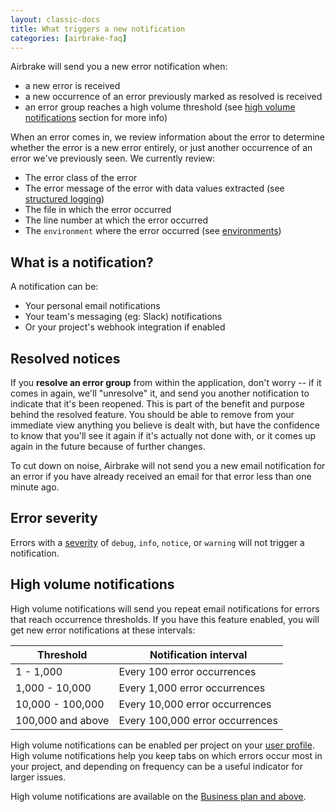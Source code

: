 ```yaml
---
layout: classic-docs
title: What triggers a new notification
categories: [airbrake-faq]
---
```


Airbrake will send you a new error notification when:
- a new error is received
- a new occurrence of an error previously marked as resolved is received
- an error group reaches a high volume threshold (see [high volume
  notifications](/docs/airbrake-faq/what-triggers-a-new-email/#high-volume-notifications)
  section for more info)

When an error comes in, we review information about the error to determine
whether the error is a new error entirely, or just another occurrence of an
error we've previously seen.  We currently review:

- The error class of the error
- The error message of the error with data values extracted (see [structured
  logging](/docs/features/structured-logging))
- The file in which the error occurred
- The line number at which the error occurred
- The `environment` where the error occurred (see
  [environments](/docs/airbrake-faq/configuring-project-environments/))

## What is a notification?
A notification can be:

- Your personal email notifications
- Your team's messaging (eg: Slack) notifications
- Or your project's webhook integration if enabled

## Resolved notices

If you **resolve an error group** from within the application, don't worry --
if it comes in again, we'll "unresolve" it, and send you another notification
to indicate that it's been reopened. This is part of the benefit and purpose
behind the resolved feature. You should be able to remove from your immediate
view anything you believe is dealt with, but have the confidence to know that
you'll see it again if it's actually not done with, or it comes up again in the
future because of further changes.

To cut down on noise, Airbrake will not send you a new email notification for
an error if you have already received an email for that error less than one
minute ago.

## Error severity

Errors with a [severity](/docs/airbrake-faq/what-is-severity) of `debug`,
`info`, `notice`, or `warning` will not trigger a notification.

## High volume notifications

High volume notifications will send you repeat email notifications for errors
that reach occurrence thresholds. If you have this feature enabled, you will
get new error notifications at these intervals:

| Threshold         | Notification interval           |
|-------------------|---------------------------------|
| 1 - 1,000         | Every 100 error occurrences     |
| 1,000 - 10,000    | Every 1,000 error occurrences   |
| 10,000 - 100,000  | Every 10,000 error occurrences  |
| 100,000 and above | Every 100,000 error occurrences |

High volume notifications can be enabled per project on your [user
profile](https://airbrake.io/users/notifications). High volume notifications help you keep
tabs on which errors occur most in your project, and depending on frequency
can be a useful indicator for larger issues.

High volume notifications are available on the [Business plan and
above](https://airbrake.io/account/plan/edit).
